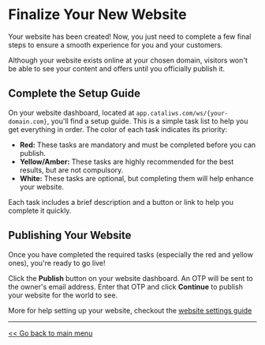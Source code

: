 # Finalize Your New Website

Your website has been created! Now, you just need to complete a few final steps to ensure a smooth experience for you and your customers.

Although your website exists online at your chosen domain, visitors won't be able to see your content and offers until you officially publish it.

## Complete the Setup Guide

On your website dashboard, located at `app.cataliws.com/ws/{your-domain.com}`, you'll find a setup guide. This is a simple task list to help you get everything in order. The color of each task indicates its priority:

-   **Red:** These tasks are mandatory and must be completed before you can publish.
-   **Yellow/Amber:** These tasks are highly recommended for the best results, but are not compulsory.
-   **White:** These tasks are optional, but completing them will help enhance your website.

Each task includes a brief description and a button or link to help you complete it quickly.

## Publishing Your Website

Once you have completed the required tasks (especially the red and yellow ones), you're ready to go live!

Click the **Publish** button on your website dashboard. An OTP will be sent to the owner's email address. Enter that OTP and click **Continue** to publish your website for the world to see.

More for help setting up your website, checkout the [website settings guide](/catali-dashboard/website-settings.md)

---
[<< Go back to main menu](/catali-dashboard/README.md)